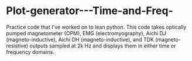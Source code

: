 # Plot-generator---Time-and-Freq-

Practice code that I've worked on to lean python. This code takes optically pumped magnetometer (OPM), EMG (electromyography), Aichi DJ (magneto-inductive), Aichi DH (magneto-inductive), and TDK (magneto-resistive) outputs sampled at 2k Hz and displays them in either time or frequency domains.
